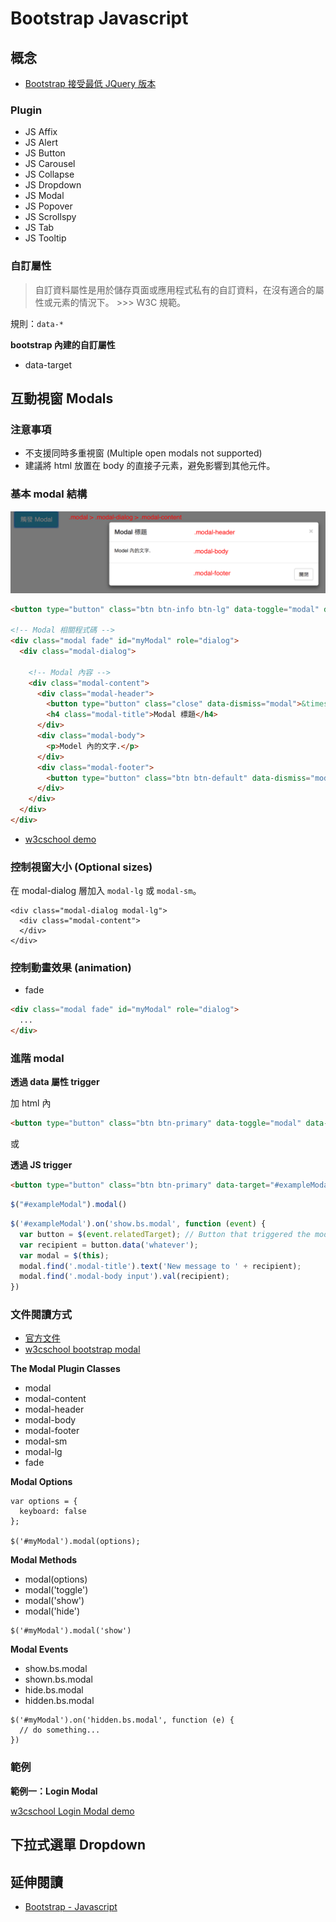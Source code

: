 # Bootstrap Javascript

## 概念

* [Bootstrap 接受最低 JQuery 版本](https://github.com/twbs/bootstrap/blob/v3.3.1/bower.json)

### Plugin

<!--
 先到 w3cschool demo 一下有哪些工具可以使用。
-->

* JS Affix
* JS Alert
* JS Button
* JS Carousel
* JS Collapse
* JS Dropdown
* JS Modal
* JS Popover
* JS Scrollspy
* JS Tab
* JS Tooltip

### 自訂屬性

> 自訂資料屬性是用於儲存頁面或應用程式私有的自訂資料，在沒有適合的屬性或元素的情況下。 >>> W3C 規範。

規則：`data-*`

**bootstrap 內建的自訂屬性**

* data-target


## 互動視窗 Modals

### 注意事項

* 不支援同時多重視窗 (Multiple open modals not supported)
* 建議將 html 放置在 body 的直接子元素，避免影響到其他元件。

### 基本 modal 結構

![](./assets/modal.png)

```html
<button type="button" class="btn btn-info btn-lg" data-toggle="modal" data-target="#myModal">觸發 Modal</button>

<!-- Modal 相關程式碼 -->
<div class="modal fade" id="myModal" role="dialog">
  <div class="modal-dialog">

    <!-- Modal 內容 -->
    <div class="modal-content">
      <div class="modal-header">
        <button type="button" class="close" data-dismiss="modal">&times;</button>
        <h4 class="modal-title">Modal 標題</h4>
      </div>
      <div class="modal-body">
        <p>Model 內的文字.</p>
      </div>
      <div class="modal-footer">
        <button type="button" class="btn btn-default" data-dismiss="modal">關閉</button>
      </div>
    </div>
  </div>
</div>
```

* [w3cschool demo](http://www.w3schools.com/bootstrap/tryit.asp?filename=trybs_ref_js_modal&stacked=h)

### 控制視窗大小 (Optional sizes)

在 modal-dialog 層加入 `modal-lg` 或 `modal-sm`。

```htmls
<div class="modal-dialog modal-lg">
  <div class="modal-content">
  </div>
</div>
```

### 控制動畫效果 (animation)

* fade

```html
<div class="modal fade" id="myModal" role="dialog">
  ...
</div>
```

### 進階 modal

**透過 data 屬性 trigger**

加 html 內

```html
<button type="button" class="btn btn-primary" data-toggle="modal" data-target="#exampleModal" data-whatever="@mdo">Open modal for @mdo</button>
```

或

**透過 JS trigger**

```html
<button type="button" class="btn btn-primary" data-target="#exampleModal" data-whatever="@mdo">Open modal for @mdo</button>
```

```js
$("#exampleModal").modal()
```

```js
$('#exampleModal').on('show.bs.modal', function (event) {
  var button = $(event.relatedTarget); // Button that triggered the modal
  var recipient = button.data('whatever');
  var modal = $(this);
  modal.find('.modal-title').text('New message to ' + recipient);
  modal.find('.modal-body input').val(recipient);
})
```

### 文件閱讀方式

* [官方文件](http://getbootstrap.com/javascript/#modals-related-target)
* [w3cschool bootstrap modal](http://www.w3schools.com/bootstrap/bootstrap_ref_js_modal.asp)


**The Modal Plugin Classes**

* modal
* modal-content
* modal-header
* modal-body
* modal-footer
* modal-sm
* modal-lg
* fade

**Modal Options**

```
var options = {
  keyboard: false
};

$('#myModal').modal(options);
```
**Modal Methods**

* modal(options)
* modal('toggle')
* modal('show')
* modal('hide')

```
$('#myModal').modal('show')
```
**Modal Events**

* show.bs.modal
* shown.bs.modal
* hide.bs.modal
* hidden.bs.modal

```
$('#myModal').on('hidden.bs.modal', function (e) {
  // do something...
})
```

### 範例

**範例一：Login Modal**

[w3cschool Login Modal demo](http://www.w3schools.com/bootstrap/tryit.asp?filename=trybs_ref_js_modal2&stacked=h)

## 下拉式選單 Dropdown



## 延伸閱讀

* [Bootstrap - Javascript](http://getbootstrap.com/javascript/)

